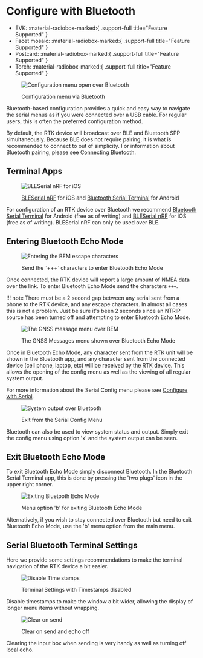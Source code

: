 # Configure with Bluetooth

<!--
Compatibility Icons
====================================================================================

:material-radiobox-marked:{ .support-full title="Feature Supported" }
:material-radiobox-indeterminate-variant:{ .support-partial title="Feature Partially Supported" }
:material-radiobox-blank:{ .support-none title="Feature Not Supported" }
-->

<div class="grid cards fill" markdown>

- EVK: :material-radiobox-marked:{ .support-full title="Feature Supported" }
- Facet mosaic: :material-radiobox-marked:{ .support-full title="Feature Supported" }
- Postcard: :material-radiobox-marked:{ .support-full title="Feature Supported" }
- Torch: :material-radiobox-marked:{ .support-full title="Feature Supported" }

</div>

<figure markdown>

![Configuration menu open over Bluetooth](<./img/Bluetooth/SparkFun%20RTK%20BEM%20-%20Config%20Menu.png>)
<figcaption markdown>
Configuration menu via Bluetooth
</figcaption>
</figure>

Bluetooth-based configuration provides a quick and easy way to navigate the serial menus as if you were connected over a USB cable. For regular users, this is often the preferred configuration method.

By default, the RTK device will broadcast over BLE and Bluetooth SPP simultaneously. Because BLE does not require pairing, it is what is recommended to connect to out of simplicity. For information about Bluetooth pairing, please see [Connecting Bluetooth](connecting_bluetooth.md).

## Terminal Apps

<figure markdown>

![BLESerial nRF for iOS](<./img/Bluetooth/SparkFun RTK BLE Config on iOS.png>)
<figcaption markdown>

[BLESerial nRF](https://apps.apple.com/us/app/bleserial-nrf/id1632235163) for iOS and [Bluetooth Serial Terminal](https://play.google.com/store/apps/details?id=de.kai_morich.serial_bluetooth_terminal&hl=en_US) for Android
</figcaption>
</figure>

For configuration of an RTK device over Bluetooth we recommend [Bluetooth Serial Terminal](https://play.google.com/store/apps/details?id=de.kai_morich.serial_bluetooth_terminal&hl=en_US) for Android (free as of writing) and [BLESerial nRF](https://apps.apple.com/us/app/bleserial-nrf/id1632235163) for iOS (free as of writing). BLESerial nRF can only be used over BLE.

## Entering Bluetooth Echo Mode

<figure markdown>

![Entering the BEM escape characters](<./img/Bluetooth/SparkFun%20RTK%20BEM%20-%20EscapeCharacters.png>)
<figcaption markdown>
Send the `+++` characters to enter Bluetooth Echo Mode
</figcaption>
</figure>

Once connected, the RTK device will report a large amount of NMEA data over the link. To enter Bluetooth Echo Mode send the characters `+++`.

!!! note
	There must be a 2 second gap between any serial sent from a phone to the RTK device, and any escape characters. In almost all cases this is not a problem. Just be sure it's been 2 seconds since an NTRIP source has been turned off and attempting to enter Bluetooth Echo Mode.

<figure markdown>

![The GNSS message menu over BEM](<./img/Bluetooth/SparkFun%20RTK%20BEM%20-%20Config%20Menu.png>)
<figcaption markdown>
The GNSS Messages menu shown over Bluetooth Echo Mode
</figcaption>
</figure>

Once in Bluetooth Echo Mode, any character sent from the RTK unit will be shown in the Bluetooth app, and any character sent from the connected device (cell phone, laptop, etc) will be received by the RTK device. This allows the opening of the config menu as well as the viewing of all regular system output.

For more information about the Serial Config menu please see [Configure with Serial](configure_with_serial.md).

<figure markdown>

![System output over Bluetooth](<./img/Bluetooth/SparkFun%20RTK%20BEM%20-%20System%20Output.png>)
<figcaption markdown>
Exit from the Serial Config Menu
</figcaption>
</figure>

Bluetooth can also be used to view system status and output. Simply exit the config menu using option 'x' and the system output can be seen.

## Exit Bluetooth Echo Mode

To exit Bluetooth Echo Mode simply disconnect Bluetooth. In the Bluetooth Serial Terminal app, this is done by pressing the 'two plugs' icon in the upper right corner.

<figure markdown>

![Exiting Bluetooth Echo Mode](<./img/Bluetooth/SparkFun%20RTK%20BEM%20-%20Exit%20BEM.png>)
<figcaption markdown>
Menu option 'b' for exiting Bluetooth Echo Mode
</figcaption>
</figure>

Alternatively, if you wish to stay connected over Bluetooth but need to exit Bluetooth Echo Mode, use the 'b' menu option from the main menu.

## Serial Bluetooth Terminal Settings

Here we provide some settings recommendations to make the terminal navigation of the RTK device a bit easier.

<figure markdown>

![Disable Time stamps](<./img/Bluetooth/SparkFun%20RTK%20BEM%20-%20Settings%20Terminal.png>)
<figcaption markdown>
Terminal Settings with Timestamps disabled
</figcaption>
</figure>

Disable timestamps to make the window a bit wider, allowing the display of longer menu items without wrapping.

<figure markdown>

![Clear on send](<./img/Bluetooth/SparkFun%20RTK%20BEM%20-%20Settings.png>)
<figcaption markdown>
Clear on send and echo off
</figcaption>
</figure>

Clearing the input box when sending is very handy as well as turning off local echo.
